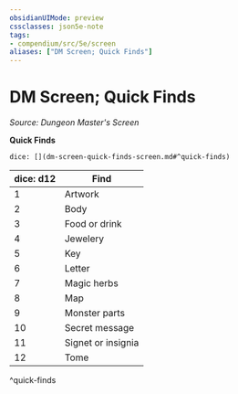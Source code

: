 ```yaml
---
obsidianUIMode: preview
cssclasses: json5e-note
tags:
- compendium/src/5e/screen
aliases: ["DM Screen; Quick Finds"]
---
```

# DM Screen; Quick Finds
*Source: Dungeon Master's Screen* 

**Quick Finds**

`dice: [](dm-screen-quick-finds-screen.md#^quick-finds)`

| dice: d12 | Find |
|-----------|------|
| 1 | Artwork |
| 2 | Body |
| 3 | Food or drink |
| 4 | Jewelery |
| 5 | Key |
| 6 | Letter |
| 7 | Magic herbs |
| 8 | Map |
| 9 | Monster parts |
| 10 | Secret message |
| 11 | Signet or insignia |
| 12 | Tome |
^quick-finds